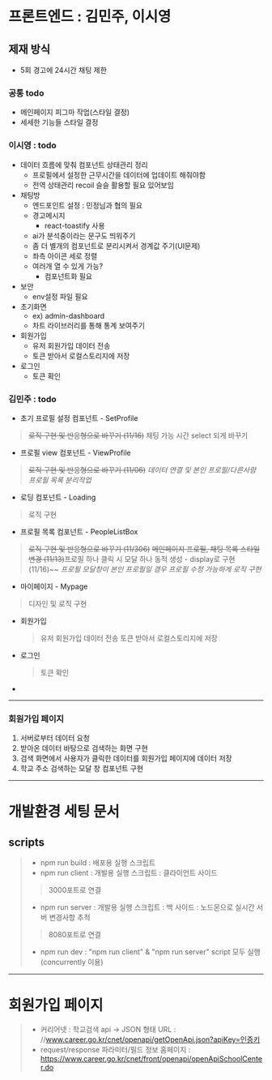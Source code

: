 # 프론트엔드 : 김민주, 이시영      

## 제재 방식
* 5회 경고에 24시간 채팅 제한

### 공통 todo
* 메인페이지 피그마 작업(스타일 결정)
* 세세한 기능들 스타일 결정


### 이시영 : todo
* 데이터 흐름에 맞춰 컴포넌트 상태관리 정리
    * 프로필에서 설정한 근무시간을 데이터에 업데이트 해줘야함
    * 전역 상태관리 recoil 슬슬 활용할 필요 있어보임
* 채팅방
    * 엔드포인트 설정 : 민정님과 협의 필요
    * 경고메시지
        * react-toastify 사용
    * ai가 분석중이라는 문구도 띄워주기
    * 좀 더 별개의 컴포넌트로 분리시켜서 경계값 주기(UI문제)
    * 좌측 아이콘 세로 정렬
    * 여러개 열 수 있게 가능?
        * 컴포넌트화 필요
* 보안
    * env설정 파일 필요
* 초기화면
    * ex) admin-dashboard
    * 차트 라이브러리를 통해 통계 보여주기
* 회원가입
    * 유저 회원가입 데이터 전송
    * 토큰 받아서 로컬스토리지에 저장
* 로그인
    * 토큰 확인


### 김민주 : todo 
* 초기 프로필 설정 컴포넌트 - SetProfile
 > ~~로직 구현 및 반응형으로 바꾸기 (11/16)~~
채팅 가능 시간 select 되게 바꾸기
* 프로필 view 컴포넌트 - ViewProfile
 > ~~로직 구현 및 반응형으로 바꾸기 (11/06)~~
*데이터 연결 및 본인 프로필/다른사람 프로필 목록 분리작업*
* 로딩 컴포넌트 - Loading
 > 로직 구현
* 프로필 목록 컴포넌트 - PeopleListBox
 > ~~로직 구현 및 반응형으로 바꾸기 (11/306)~~
 ~~메인페이지 프로필, 채팅 목록 스타일 변경 (11/13)~~프로필 하나 클릭 시 모달 하나 동적 생성 - display로 구현 (11/16)~~
*프로필 모달창이 본인 프로필일 경우 프로필 수정 가능하게 로직 구현* 
* 마이페이지 - Mypage
 > 디자인 및 로직 구현
* 회원가입
  > 유저 회원가입 데이터 전송
  토큰 받아서 로컬스토리지에 저장
* 로그인
  > 토큰 확인
* 
--- 
### 회원가입 페이지
1. 서버로부터 데이터 요청
2. 받아온 데이터 바탕으로 검색하는 화면 구현
3. 검색 화면에서 사용자가 클릭한 데이터를 회원가입 페이지에 데이터 저장
4. 학교 주소 검색하는 모달 창 컴포넌트 구현
***    
# 개발환경 세팅 문서
## scripts    
> * npm run build : 배포용 실행 스크립트
> * npm run client : 개발용 실행 스크립트 : 클라이언트 사이드
> > 3000포트로 연결
> * npm run server : 개발용 실행 스크립트 : 백 사이드 : 노드몬으로 실시간 서버 변경사항 추적
> > 8080포트로 연결
> * npm run dev : "npm run client" & "npm run server" script 모두 실행(concurrently 이용)
***    
# 회원가입 페이지
> * 커리어넷 : 학교검색 api -> JSON 형태 URL : //www.career.go.kr/cnet/openapi/getOpenApi.json?apiKey=인증키
> * request/response 파라미터/필드 정보 홈페이지 : https://www.career.go.kr/cnet/front/openapi/openApiSchoolCenter.do